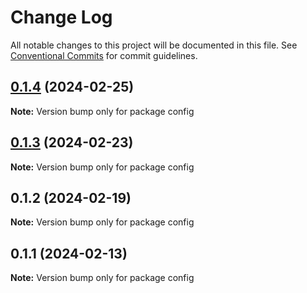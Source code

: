 # Change Log

All notable changes to this project will be documented in this file.
See [Conventional Commits](https://conventionalcommits.org) for commit guidelines.

## [0.1.4](https://github.com/1dennispark/shaple-js/compare/config@0.1.3...config@0.1.4) (2024-02-25)

**Note:** Version bump only for package config





## [0.1.3](https://github.com/1dennispark/shaple-js/compare/config@0.1.2...config@0.1.3) (2024-02-23)

**Note:** Version bump only for package config





## 0.1.2 (2024-02-19)

**Note:** Version bump only for package config





## 0.1.1 (2024-02-13)

**Note:** Version bump only for package config
